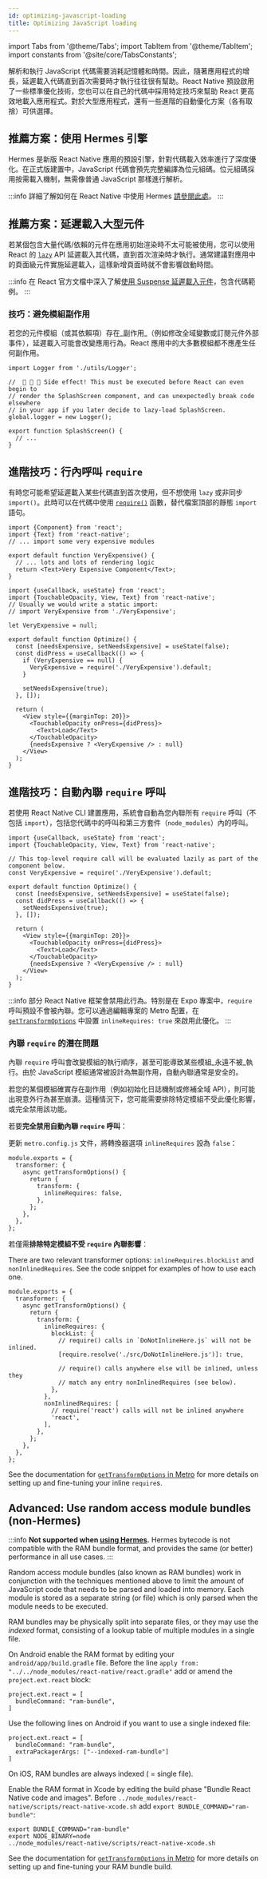 ```yaml
---
id: optimizing-javascript-loading
title: Optimizing JavaScript loading
---
```


import Tabs from '@theme/Tabs'; import TabItem from '@theme/TabItem'; import constants from '@site/core/TabsConstants';

解析和執行 JavaScript 代碼需要消耗記憶體和時間。因此，隨著應用程式的增長，延遲載入代碼直到首次需要時才執行往往很有幫助。React Native 預設啟用了一些標準優化技術，您也可以在自己的代碼中採用特定技巧來幫助 React 更高效地載入應用程式。對於大型應用程式，還有一些進階的自動優化方案（各有取捨）可供選擇。

## 推薦方案：使用 Hermes 引擎

Hermes 是新版 React Native 應用的預設引擎，針對代碼載入效率進行了深度優化。在正式版建置中，JavaScript 代碼會預先完整編譯為位元組碼。位元組碼採用按需載入機制，無需像普通 JavaScript 那樣進行解析。

:::info
詳細了解如何在 React Native 中使用 Hermes [請參閱此處](./hermes)。
:::

## 推薦方案：延遲載入大型元件

若某個包含大量代碼/依賴的元件在應用初始渲染時不太可能被使用，您可以使用 React 的 [`lazy`](https://react.dev/reference/react/lazy) API 延遲載入其代碼，直到首次渲染時才執行。通常建議對應用中的頁面級元件實施延遲載入，這樣新增頁面時就不會影響啟動時間。

:::info
在 React 官方文檔中深入了解[使用 Suspense 延遲載入元件](https://react.dev/reference/react/lazy#suspense-for-code-splitting)，包含代碼範例。
:::

### 技巧：避免模組副作用

若您的元件模組（或其依賴項）存在_副作用_（例如修改全域變數或訂閱元件外部事件），延遲載入可能會改變應用行為。React 應用中的大多數模組都不應產生任何副作用。

```tsx title="SideEffects.tsx"
import Logger from './utils/Logger';

//  🚩 🚩 🚩 Side effect! This must be executed before React can even begin to
// render the SplashScreen component, and can unexpectedly break code elsewhere
// in your app if you later decide to lazy-load SplashScreen.
global.logger = new Logger();

export function SplashScreen() {
  // ...
}
```

## 進階技巧：行內呼叫 `require`

有時您可能希望延遲載入某些代碼直到首次使用，但不想使用 `lazy` 或非同步 `import()`。此時可以在代碼中使用 [`require()`](https://metrobundler.dev/docs/module-api/#require) 函數，替代檔案頂部的靜態 `import` 語句。

```tsx title="VeryExpensive.tsx"
import {Component} from 'react';
import {Text} from 'react-native';
// ... import some very expensive modules

export default function VeryExpensive() {
  // ... lots and lots of rendering logic
  return <Text>Very Expensive Component</Text>;
}
```

```tsx title="Optimized.tsx"
import {useCallback, useState} from 'react';
import {TouchableOpacity, View, Text} from 'react-native';
// Usually we would write a static import:
// import VeryExpensive from './VeryExpensive';

let VeryExpensive = null;

export default function Optimize() {
  const [needsExpensive, setNeedsExpensive] = useState(false);
  const didPress = useCallback(() => {
    if (VeryExpensive == null) {
      VeryExpensive = require('./VeryExpensive').default;
    }

    setNeedsExpensive(true);
  }, []);

  return (
    <View style={{marginTop: 20}}>
      <TouchableOpacity onPress={didPress}>
        <Text>Load</Text>
      </TouchableOpacity>
      {needsExpensive ? <VeryExpensive /> : null}
    </View>
  );
}
```

## 進階技巧：自動內聯 `require` 呼叫

若使用 React Native CLI 建置應用，系統會自動為您內聯所有 `require` 呼叫（不包括 `import`），包括您代碼中的呼叫和第三方套件（`node_modules`）內的呼叫。

```tsx
import {useCallback, useState} from 'react';
import {TouchableOpacity, View, Text} from 'react-native';

// This top-level require call will be evaluated lazily as part of the component below.
const VeryExpensive = require('./VeryExpensive').default;

export default function Optimize() {
  const [needsExpensive, setNeedsExpensive] = useState(false);
  const didPress = useCallback(() => {
    setNeedsExpensive(true);
  }, []);

  return (
    <View style={{marginTop: 20}}>
      <TouchableOpacity onPress={didPress}>
        <Text>Load</Text>
      </TouchableOpacity>
      {needsExpensive ? <VeryExpensive /> : null}
    </View>
  );
}
```

:::info
部分 React Native 框架會禁用此行為。特別是在 Expo 專案中，`require` 呼叫預設不會被內聯。您可以通過編輯專案的 Metro 配置，在 [`getTransformOptions`](https://metrobundler.dev/docs/configuration#gettransformoptions) 中設置 `inlineRequires: true` 來啟用此優化。
:::

### 內聯 `require` 的潛在問題

內聯 `require` 呼叫會改變模組的執行順序，甚至可能導致某些模組_永遠不被_執行。由於 JavaScript 模組通常被設計為無副作用，自動內聯通常是安全的。

若您的某個模組確實存在副作用（例如初始化日誌機制或修補全域 API），則可能出現意外行為甚至崩潰。這種情況下，您可能需要排除特定模組不受此優化影響，或完全禁用該功能。

若要**完全禁用自動內聯 `require` 呼叫**：

更新 `metro.config.js` 文件，將轉換器選項 `inlineRequires` 設為 `false`：

```tsx title="metro.config.js"
module.exports = {
  transformer: {
    async getTransformOptions() {
      return {
        transform: {
          inlineRequires: false,
        },
      };
    },
  },
};
```

若僅需**排除特定模組不受 `require` 內聯影響**：

There are two relevant transformer options: `inlineRequires.blockList` and `nonInlinedRequires`. See the code snippet for examples of how to use each one.

```tsx title="metro.config.js"
module.exports = {
  transformer: {
    async getTransformOptions() {
      return {
        transform: {
          inlineRequires: {
            blockList: {
              // require() calls in `DoNotInlineHere.js` will not be inlined.
              [require.resolve('./src/DoNotInlineHere.js')]: true,

              // require() calls anywhere else will be inlined, unless they
              // match any entry nonInlinedRequires (see below).
            },
          },
          nonInlinedRequires: [
            // require('react') calls will not be inlined anywhere
            'react',
          ],
        },
      };
    },
  },
};
```

See the documentation for [`getTransformOptions` in Metro](https://metrobundler.dev/docs/configuration#gettransformoptions) for more details on setting up and fine-tuning your inline `require`s.

## Advanced: Use random access module bundles (non-Hermes)

:::info
**Not supported when [using Hermes](#use-hermes).** Hermes bytecode is not compatible with the RAM bundle format, and provides the same (or better) performance in all use cases.
:::

Random access module bundles (also known as RAM bundles) work in conjunction with the techniques mentioned above to limit the amount of JavaScript code that needs to be parsed and loaded into memory. Each module is stored as a separate string (or file) which is only parsed when the module needs to be executed.

RAM bundles may be physically split into separate files, or they may use the _indexed_ format, consisting of a lookup table of multiple modules in a single file.

<Tabs groupId="platform" queryString defaultValue={constants.defaultPlatform} values={constants.platforms}>
<TabItem value="android">

On Android enable the RAM format by editing your `android/app/build.gradle` file. Before the line `apply from: "../../node_modules/react-native/react.gradle"` add or amend the `project.ext.react` block:

```
project.ext.react = [
  bundleCommand: "ram-bundle",
]
```

Use the following lines on Android if you want to use a single indexed file:

```
project.ext.react = [
  bundleCommand: "ram-bundle",
  extraPackagerArgs: ["--indexed-ram-bundle"]
]
```

</TabItem>
<TabItem value="ios">

On iOS, RAM bundles are always indexed ( = single file).

Enable the RAM format in Xcode by editing the build phase "Bundle React Native code and images". Before `../node_modules/react-native/scripts/react-native-xcode.sh` add `export BUNDLE_COMMAND="ram-bundle"`:

```
export BUNDLE_COMMAND="ram-bundle"
export NODE_BINARY=node
../node_modules/react-native/scripts/react-native-xcode.sh
```

</TabItem>
</Tabs>

See the documentation for [`getTransformOptions` in Metro](https://metrobundler.dev/docs/configuration#gettransformoptions) for more details on setting up and fine-tuning your RAM bundle build.
